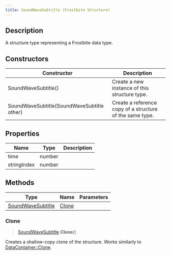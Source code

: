 ```yaml
---
title: SoundWaveSubtitle (Frostbite Structure)
---
```

## Description

A structure type representing a Frostbite data type.

## Constructors

| Constructor                                | Description                                              |
| ------------------------------------------ | -------------------------------------------------------- |
| SoundWaveSubtitle()                        | Create a new instance of this structure type.            |
| SoundWaveSubtitle(SoundWaveSubtitle other) | Create a reference copy of a structure of the same type. |

## Properties

| Name        | Type   | Description |
| ----------- | ------ | ----------- |
| time        | number |             |
| stringIndex | number |             |

## Methods

| Type                                   | Name            | Parameters |
| -------------------------------------- | --------------- | ---------- |
| [SoundWaveSubtitle](SoundWaveSubtitle) | [Clone](#clone) |            |

### Clone

> [SoundWaveSubtitle](SoundWaveSubtitle) **Clone**()

Creates a shallow-copy clone of the structure. Works similarly to [DataContainer::Clone](/vext/ref/cls/shr/datacontainer#clone).
